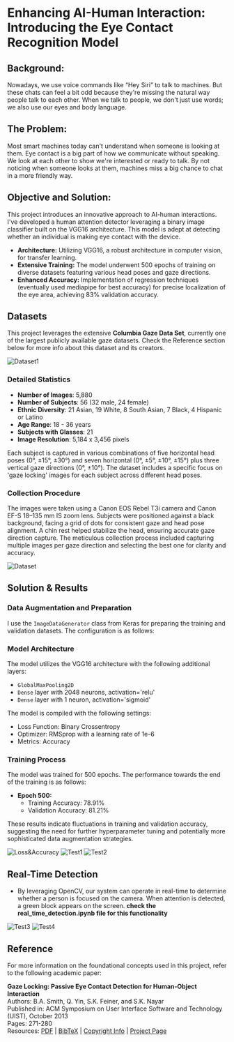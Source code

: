 # Enhancing AI-Human Interaction: Introducing the Eye Contact Recognition Model

## Background:

Nowadays, we use voice commands like “Hey Siri” to talk to machines. But these chats can feel a bit odd because they're missing the natural way people talk to each other. When we talk to people, we don't just use words; we also use our eyes and body language.

## The Problem:

Most smart machines today can't understand when someone is looking at them. Eye contact is a big part of how we communicate without speaking. We look at each other to show we're interested or ready to talk. By not noticing when someone looks at them, machines miss a big chance to chat in a more friendly way.

## Objective and Solution:

This project introduces an innovative approach to AI-human interactions. I've developed a human attention detector leveraging a binary image classifier built on the VGG16 architecture. This model is adept at detecting whether an individual is making eye contact with the device.

- **Architecture:** Utilizing VGG16, a robust architecture in computer vision, for transfer learning.
- **Extensive Training:** The model underwent 500 epochs of training on diverse datasets featuring various head poses and gaze directions.
- **Enhanced Accuracy:** Implementation of regression techniques (eventually used mediapipe for best accuracy) for precise localization of the eye area, achieving 83% validation accuracy.

## Datasets

This project leverages the extensive **Columbia Gaze Data Set**, currently one of the largest publicly available gaze datasets. Check the Reference section below for more info about this dataset and its creators.

![Dataset1](images/dataset1.png)

### Detailed Statistics

- **Number of Images**: 5,880
- **Number of Subjects**: 56 (32 male, 24 female)
- **Ethnic Diversity**: 21 Asian, 19 White, 8 South Asian, 7 Black, 4 Hispanic or Latino
- **Age Range**: 18 - 36 years
- **Subjects with Glasses**: 21
- **Image Resolution**: 5,184 x 3,456 pixels

Each subject is captured in various combinations of five horizontal head poses (0°, ±15°, ±30°) and seven horizontal (0°, ±5°, ±10°, ±15°) plus three vertical gaze directions (0°, ±10°). The dataset includes a specific focus on 'gaze locking' images for each subject across different head poses.

### Collection Procedure

The images were taken using a Canon EOS Rebel T3i camera and Canon EF-S 18–135 mm IS zoom lens. Subjects were positioned against a black background, facing a grid of dots for consistent gaze and head pose alignment. A chin rest helped stabilize the head, ensuring accurate gaze direction capture. The meticulous collection process included capturing multiple images per gaze direction and selecting the best one for clarity and accuracy.

![Dataset](images/dataset.png)

## Solution & Results

### Data Augmentation and Preparation

I use the `ImageDataGenerator` class from Keras for preparing the training and validation datasets. The configuration is as follows:

### Model Architecture

The model utilizes the VGG16 architecture with the following additional layers:

- `GlobalMaxPooling2D`
- `Dense` layer with 2048 neurons, activation='relu'
- `Dense` layer with 1 neuron, activation='sigmoid'

The model is compiled with the following settings:

- Loss Function: Binary Crossentropy
- Optimizer: RMSprop with a learning rate of 1e-6
- Metrics: Accuracy

### Training Process

The model was trained for 500 epochs. The performance towards the end of the training is as follows:

- **Epoch 500:**
  - Training Accuracy: 78.91%
  - Validation Accuracy: 81.21%

These results indicate fluctuations in training and validation accuracy, suggesting the need for further hyperparameter tuning and potentially more sophisticated data augmentation strategies.

![Loss&Accuracy](images/result1.png)
![Test1](images/result2.png)
![Test2](images/result3.png)

## Real-Time Detection

- By leveraging OpenCV, our system can operate in real-time to determine whether a person is focused on the camera. When attention is detected, a green block appears on the screen.
  **check the real_time_detection.ipynb file for this functionality**

![Test3](images/result4.png)
![Test4](images/result5.png)

## Reference

For more information on the foundational concepts used in this project, refer to the following academic paper:

**Gaze Locking: Passive Eye Contact Detection for Human-Object Interaction**  
Authors: B.A. Smith, Q. Yin, S.K. Feiner, and S.K. Nayar  
Published in: ACM Symposium on User Interface Software and Technology (UIST), October 2013  
Pages: 271-280  
Resources: [PDF](http://www.cs.columbia.edu/~brian/publications/gaze_locking.html) | [BibTeX](http://www1.cs.columbia.edu/CAVE/publications/pub_bibtex.php?id=324) | [Copyright Info](http://www1.cs.columbia.edu/CAVE/publications/copyright.html) | [Project Page](http://www.cs.columbia.edu/CAVE/projects/gaze_locking/)
